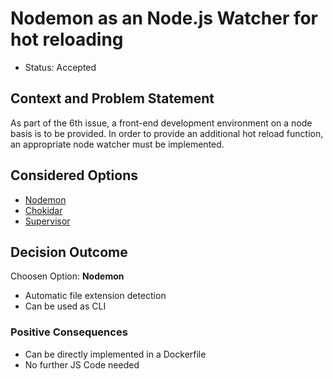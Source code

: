 # Nodemon as an Node.js Watcher for hot reloading

* Status: Accepted

## Context and Problem Statement
As part of the 6th issue, a front-end development environment on a node basis is to be provided. 
In order to provide an additional hot reload function, an appropriate node watcher must be implemented.

## Considered Options

* [Nodemon](https://nodemon.io/) 
* [Chokidar](https://github.com/paulmillr/chokidar) 
* [Supervisor](https://github.com/petruisfan/node-supervisor) 

## Decision Outcome
Choosen Option: **Nodemon**

* Automatic file extension detection
* Can be used as CLI

### Positive Consequences
* Can be directly implemented in a Dockerfile
* No further JS Code needed 
 


